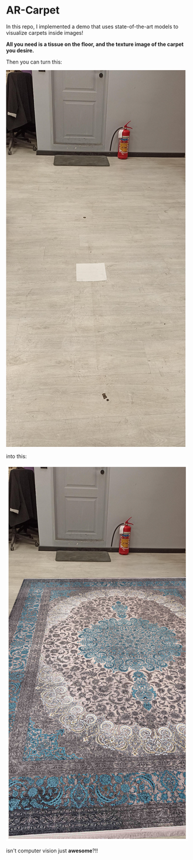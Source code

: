 # AR-Carpet
In this repo, I implemented a demo that uses state-of-the-art models to visualize carpets inside images!

**All you need is a tissue on the floor, and the texture image of the carpet you desire.**

Then you can turn this: 

![input](8.jpg)

into this:

![output](result.png)

isn't computer vision just **awesome**?!!
